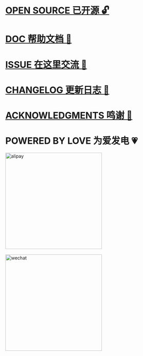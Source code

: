 # [OPEN SOURCE 已开源 🔓](https://github.com/IAliceBobI/sy-progressive-plugin)

# [DOC 帮助文档 📖](https://awx9773btw.feishu.cn/docx/ZZr9dGoIno5pnVxn2vpch6BCn3f?from=from_copylink)

# [ISSUE 在这里交流 💬](https://pd.qq.com/s/2fh7nh7gz)

# [CHANGELOG 更新日志 📅](https://awx9773btw.feishu.cn/docx/Cm7nd2G9KoJhOjxGACycvJU6nRg?from=from_copylink)

# [ACKNOWLEDGMENTS 鸣谢 🙏](https://awx9773btw.feishu.cn/docx/FQ7udC3jeorfDYxI39ict2UNn2g?from=from_copylink)

# POWERED BY LOVE 为爱发电 💗

<div>
<img src="https://player-pubpic.oss-cn-beijing.aliyuncs.com/static/wx1.png" alt="alipay" width="300" />
</div>
<br>
<div>
<img src="https://player-pubpic.oss-cn-beijing.aliyuncs.com/static/zfb1.jpg" alt="wechat" width="300" />
</div>
